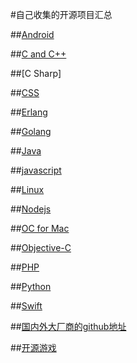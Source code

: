 #自己收集的开源项目汇总

##[Android](https://github.com/QQ920924960/FrankStars/blob/master/Android.md)

##[C and C++](https://github.com/QQ920924960/FrankStars/blob/master/C%20and%20C%2B%2B.md)

##[C Sharp]

##[CSS](https://github.com/QQ920924960/FrankStars/blob/master/CSS.md)

##[Erlang](https://github.com/QQ920924960/FrankStars/blob/master/Erlang.md)

##[Golang](https://github.com/QQ920924960/FrankStars/blob/master/Golang.md)

##[Java](https://github.com/QQ920924960/FrankStars/blob/master/Java.md)

##[javascript](https://github.com/QQ920924960/FrankStars/blob/master/JavaScript.md)

##[Linux](https://github.com/QQ920924960/FrankStars/blob/master/Linux.md)

##[Nodejs](https://github.com/QQ920924960/FrankStars/blob/master/Nodejs.md)

##[OC for Mac](https://github.com/QQ920924960/FrankStars/blob/master/OC%20for%20Mac.md)

##[Objective-C](https://github.com/QQ920924960/FrankStars/blob/master/.Net.md)

##[PHP](https://github.com/QQ920924960/FrankStars/blob/master/PHP.md)

##[Python](https://github.com/QQ920924960/FrankStars/blob/master/Python.md)

##[Swift](https://github.com/QQ920924960/FrankStars/blob/master/Swift.md)

##[国内外大厂商的github地址](https://github.com/QQ920924960/FrankStars/blob/master/%E5%9B%BD%E5%86%85%E5%A4%96%E5%A4%A7%E5%8E%82%E5%95%86%E7%9A%84github%E5%9C%B0%E5%9D%80.md)

##[开源游戏](https://github.com/QQ920924960/FrankStars/blob/master/%E5%BC%80%E6%BA%90%E6%B8%B8%E6%88%8F.md)


